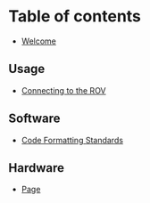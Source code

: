 # Table of contents

* [Welcome](README.md)

## Usage

* [Connecting to the ROV](usage/connecting-to-the-rov.md)

## Software

* [Code Formatting Standards](software/code-formatting-standards.md)

## Hardware

* [Page](hardware/page.md)
